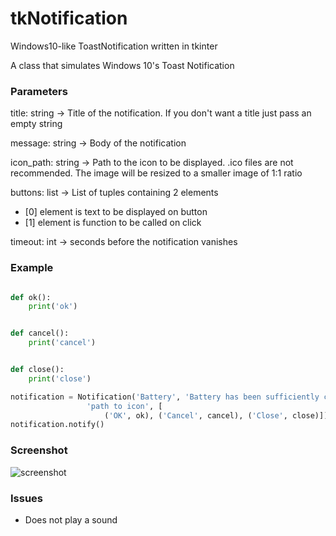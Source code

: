 # tkNotification
Windows10-like ToastNotification written in tkinter


A class that simulates Windows 10\'s Toast Notification


### Parameters

title: string -> Title of the notification. If you don't want a title just pass an empty string

message: string -> Body of the notification

icon_path: string -> Path to the icon to be displayed. .ico files are not recommended. The image will be resized to a
smaller image of 1:1 ratio

buttons: list -> List of tuples containing 2 elements
* [0] element is text to be displayed on button
* [1] element is function to be called on click

timeout: int -> seconds before the notification vanishes

### Example

```python

def ok():
    print('ok')


def cancel():
    print('cancel')


def close():
    print('close')

notification = Notification('Battery', 'Battery has been sufficiently charged.',
                 'path to icon', [
                     ('OK', ok), ('Cancel', cancel), ('Close', close)])
notification.notify()

```

### Screenshot

![screenshot]()

### Issues

- Does not play a sound

